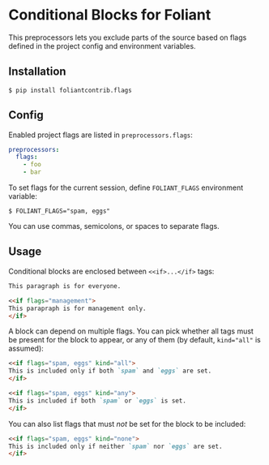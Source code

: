 # Conditional Blocks for Foliant

This preprocessors lets you exclude parts of the source based on flags defined in the project config and environment variables.


## Installation

```shell
$ pip install foliantcontrib.flags
```


## Config

Enabled project flags are listed in `preprocessors.flags`:

```yaml
preprocessors:
  flags:
    - foo
    - bar
```

To set flags for the current session, define `FOLIANT_FLAGS` environment variable:

```shell
$ FOLIANT_FLAGS="spam, eggs"
```

You can use commas, semicolons, or spaces to separate flags.


## Usage

Conditional blocks are enclosed between `<<if>...</if>` tags:

```markdown
This paragraph is for everyone.

<<if flags="management">
This parapraph is for management only.
</if>
```

A block can depend on multiple flags. You can pick whether all tags must be present for the block to appear, or any of them (by default, `kind="all"` is assumed):

```markdown
<<if flags="spam, eggs" kind="all">
This is included only if both `spam` and `eggs` are set.
</if>

<<if flags="spam, eggs" kind="any">
This is included if both `spam` or `eggs` is set.
</if>
```

You can also list flags that must *not* be set for the block to be included:

```markdown
<<if flags="spam, eggs" kind="none">
This is included only if neither `spam` nor `eggs` are set.
</if>
```
